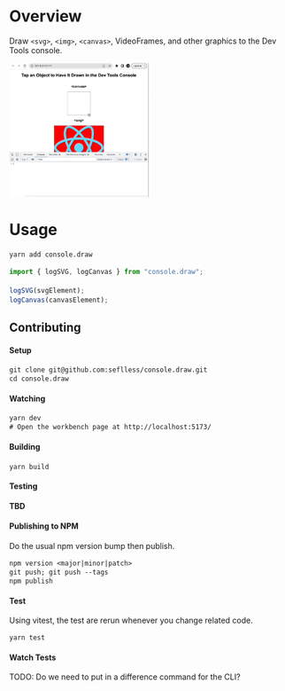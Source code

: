 # Overview

Draw `<svg>`, `<img>`, `<canvas>`, VideoFrames, and other graphics to the Dev Tools console.

<img width="50%" src="./demo.gif" width="100%"/>

# Usage

```sh
yarn add console.draw
```

```js
import { logSVG, logCanvas } from "console.draw";

logSVG(svgElement);
logCanvas(canvasElement);
```

## Contributing

#### Setup

```
git clone git@github.com:seflless/console.draw.git
cd console.draw
```

#### Watching

```
yarn dev
# Open the workbench page at http://localhost:5173/
```

#### Building

```
yarn build
```

#### Testing

**TBD**

#### Publishing to NPM

Do the usual npm version bump then publish.

```
npm version <major|minor|patch>
git push; git push --tags
npm publish
```

#### Test

Using vitest, the test are rerun whenever you change related code.

```
yarn test
```

#### Watch Tests

TODO: Do we need to put in a difference command for the CLI?
